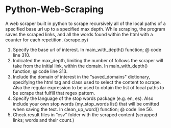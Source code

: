 # Python-Web-Scraping

A web scraper built in python to scrape recursively all of the local paths of a specified base url up to a specified max depth. While scraping, the program saves the scraped links, and all the words found within the html with a counter for each repetition. (scrape.py)

1. Specify the base url of interest. In main_with_depth() function; @ code line 310.
2. Indicated the max_depth, limiting the number of follows the scraper will take from the initial link, within the domain. In main_with_depth() function; @ code line 313.
3. Include the domain of interest in the "saved_domains" dictionary, specifying the html tag and class used to select the content to scrape. Also the regular expression to be used to obtain the list of local paths to be scrape that fulfill that regex pattern.
4. Specify the language of the stop words package (e.g. en, es). Also include your own stop words (my_stop_words list) that will be omitted when saving the text. In clean_up_word() function; @ code line 56.
5. Check result files in “csv” folder with the scraped content (scrapped links; words and their count.)

